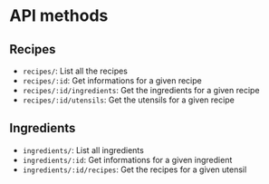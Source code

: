 API methods
===========

## Recipes

* `recipes/`: List all the recipes
* `recipes/:id`: Get informations for a given recipe
* `recipes/:id/ingredients`: Get the ingredients for a given recipe
* `recipes/:id/utensils`: Get the utensils for a given recipe

## Ingredients

* `ingredients/`: List all ingredients
* `ingredients/:id`: Get informations for a given ingredient
* `ingredients/:id/recipes`: Get the recipes for a given utensil

